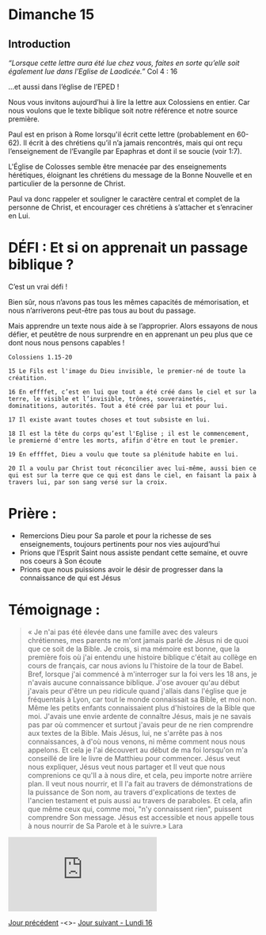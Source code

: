 # Dimanche 15

## Introduction

*“Lorsque cette lettre aura été lue chez vous, faites en sorte
qu’elle soit également lue dans l’Eglise de Laodicée.”* Col 4 : 16

…et aussi dans l’église de l’EPED !

Nous vous invitons aujourd’hui à lire la lettre aux Colossiens en entier.
Car nous voulons que le texte biblique soit notre référence et notre source première.

Paul est en prison à Rome lorsqu'il écrit cette lettre (probablement en 60-62).
Il écrit à des chrétiens qu’il n’a jamais rencontrés, mais qui ont reçu l’enseignement de l’Evangile par Epaphras et dont il se soucie (voir 1:7).

L'Église de Colosses semble être menacée par des enseignements hérétiques, éloignant les chrétiens du message de la Bonne Nouvelle et en particulier de la personne de Christ.

Paul va donc rappeler et souligner le caractère central et complet de la personne de Christ, et encourager ces chrétiens à s’attacher et s’enraciner en Lui.

# DÉFI : Et si on apprenait un passage biblique ?

C’est un vrai défi !

Bien sûr, nous n’avons pas tous les mêmes capacités de mémorisation, et nous n’arriverons peut-être pas tous au bout du passage.

Mais apprendre un texte nous aide à se l’approprier. Alors essayons de nous défier, et peutêtre de nous surprendre en en apprenant un peu plus que ce dont nous nous pensons capables !

```
Colossiens 1.15-20

15 Le Fils est l'image du Dieu invisible, le premier-né de toute la créatition.

16 En effffet, c’est en lui que tout a été créé dans le ciel et sur la terre, le visible et l’invisible, trônes, souverainetés, dominatitions, autorités. Tout a été créé par lui et pour lui.

17 Il existe avant toutes choses et tout subsiste en lui.

18 Il est la tête du corps qu’est l'Eglise ; il est le commencement, le premierné d'entre les morts, afifin d'être en tout le premier.

19 En effffet, Dieu a voulu que toute sa plénitude habite en lui.

20 Il a voulu par Christ tout réconcilier avec lui-même, aussi bien ce qui est sur la terre que ce qui est dans le ciel, en faisant la paix à travers lui, par son sang versé sur la croix.
```

# Prière :
- Remercions Dieu pour Sa parole et pour la richesse de ses enseignements, toujours pertinents pour nos vies aujourd’hui
- Prions que l’Esprit Saint nous assiste pendant cette semaine, et ouvre nos coeurs à Son écoute
- Prions que nous puissions avoir le désir de progresser dans la connaissance de qui est Jésus

# Témoignage :

> « Je n'ai pas été élevée dans une famille avec des valeurs chrétiennes, mes parents ne m'ont jamais parlé de Jésus ni de quoi que ce soit de la Bible. Je crois, si ma mémoire est bonne, que la première fois où j'ai entendu une histoire biblique c'était au collège en cours de français, car nous avions lu l'histoire de la tour de Babel. Bref, lorsque j'ai commencé à m'interroger sur la foi vers les 18 ans, je n'avais aucune connaissance biblique.
> J'ose avouer qu'au début j'avais peur d'être un peu ridicule quand j'allais dans l'église que je fréquentais à Lyon, car tout le monde connaissait sa Bible, et moi non. Même les petits enfants connaissaient plus d'histoires de la Bible que moi.
J'avais une envie ardente de connaître Jésus, mais je ne savais pas par où commencer et surtout j'avais peur de ne rien comprendre aux textes de la Bible.
> Mais Jésus, lui, ne s'arrête pas à nos connaissances, à d'où nous venons, ni même comment nous nous appelons. Et cela je l'ai découvert au début de ma foi lorsqu'on m'a conseillé de lire le livre de Matthieu pour commencer.
> Jésus veut nous expliquer, Jésus veut nous partager et Il veut que nous comprenions ce qu'Il a à nous dire, et cela, peu importe notre arrière plan.
Il veut nous nourrir, et Il l'a fait au travers de démonstrations de la puissance de Son nom, au travers d'explications de textes de l'ancien testament et puis aussi au travers de paraboles.
> Et cela, afin que même ceux qui, comme moi, "n'y connaissent rien", puissent comprendre Son message.
> Jésus est accessible et nous appelle tous à nous nourrir de Sa Parole et à le suivre.»
Lara

<div class="container">
<iframe src="https://www.youtube.com/embed/7kkUO49Jjfk"
frameborder="0" allowfullscreen class="video"></iframe>
</div>

[Jour précédent](jours.md) -<>- [Jour suivant - Lundi 16](lundi.md)
